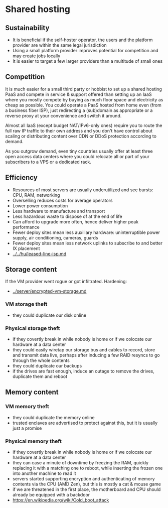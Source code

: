 # Shared hosting

## Sustainability

* It is beneficial if the self-hoster operator, the users and the platform provider are within the same legal jurisdiction
* Using a small platform provider improves potential for competition and may create jobs locally
* It is easier to target a few larger providers than a multitude of small ones

## Competition

It is much easier for a small third party or hobbist to set up a shared hosting PaaS and compete in service & support offered than setting up an IaaS where you mostly compete by buying as much floor space and electricity as cheap as possible. You could operate a PaaS hosted from home even (from a business fiber ISP), just redirecting a (sub)domain as appropriate or a reverse proxy at your convenience and switch it around.

Almost all IaaS (except budget NAT/IPv6-only ones) require you to route the full raw IP traffic to their own address and you don't have control about scaling or distributing content over CDN or DDoS protection according to demand.

As you outgrow demand, even tiny countries usually offer at least three open access data centers where you could relocate all or part of your subscribers to a VPS or a dedicated rack.

## Efficiency

* Resources of most servers are usually underutilized and see bursts: CPU, RAM, networking
* Overselling reduces costs for average operators
* Lower power consumption
* Less hardware to manufacture and transport
* Less hazardous waste to dispose of at the end of life
* Can afford to upgrade more often, hence deliver higher peak performance
* Fewer deploy sites mean less auxiliary hardware: uninterruptible power supply, air conditioning, cameras, guards
* Fewer deploy sites mean less network uplinks to subscribe to and better IX placement
* [../../hu/leased-line-isp.md](../../hu/leased-line-isp.md)

## Storage content

If the VM provider went rogue or got infiltrated. Hardening:

* [../server/encrypted-vm-storage.md](../server/encrypted-vm-storage.md)

### VM storage theft

* they could duplicate our disk online

### Physical storage theft

* if they covertly break in while nobody is home or if we colocate our hardware at a data center
* they could easily wiretap our storage bus and cables to record, store and transmit data live, perhaps after inducing a few RAID resyncs to go through the whole contents
* they could duplicate our backups
* if the drives are fast enough, induce an outage to remove the drives, duplicate them and reboot

## Memory content

### VM memory theft

* they could duplicate the memory online
* trusted enclaves are advertised to protect against this, but it is usually just a promise

### Physical memory theft

* if they covertly break in while nobody is home or if we colocate our hardware at a data center
* they can case a minute of downtime by freezing the RAM, quickly replacing it with a matching one to reboot, while inserting the frozen one into another machine to read it
* servers started supporting encryption and authenticating of memory contents via the CPU (AMD Zen), but this is mostly a cat & mouse game
* if we are threatened in the first place, the motherboard and CPU should already be equipped with a backdoor
* https://en.wikipedia.org/wiki/Cold_boot_attack
